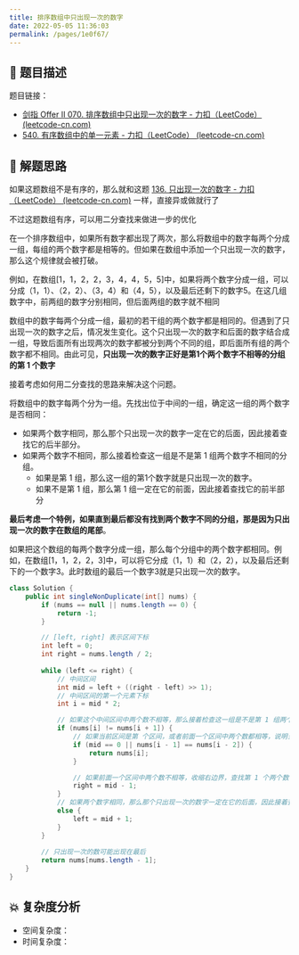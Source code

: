 ```yaml
---
title: 排序数组中只出现一次的数字
date: 2022-05-05 11:36:03
permalink: /pages/1e0f67/
---
```

## 📃 题目描述

题目链接：

- [剑指 Offer II 070. 排序数组中只出现一次的数字 - 力扣（LeetCode） (leetcode-cn.com)](https://leetcode-cn.com/problems/skFtm2/)
- [540. 有序数组中的单一元素 - 力扣（LeetCode） (leetcode-cn.com)](https://leetcode-cn.com/problems/single-element-in-a-sorted-array/)

## 🔔 解题思路

如果这题数组不是有序的，那么就和这题 [136. 只出现一次的数字 - 力扣（LeetCode） (leetcode-cn.com)](https://leetcode-cn.com/problems/single-number/) 一样，直接异或做就行了

不过这题数组有序，可以用二分查找来做进一步的优化

在一个排序数组中，如果所有数字都出现了两次，那么将数组中的数字每两个分成一组，每组的两个数字都是相等的。但如果在数组中添加一个只出现一次的数字，那么这个规律就会被打破。

例如，在数组[1，1，2，2，3，4，4，5，5]中，如果将两个数字分成一组，可以分成（1，1）、（2，2）、（3，4）和（4，5），以及最后还剩下的数字5。在这几组数字中，前两组的数字分别相同，但后面两组的数字就不相同

数组中的数字每两个分成一组，最初的若干组的两个数字都是相同的。但遇到了只出现一次的数字之后，情况发生变化。这个只出现一次的数字和后面的数字结合成一组，导致后面所有出现两次的数字都被分到两个不同的组，即后面所有组的两个数字都不相同。由此可见，**只出现一次的数字正好是第1个两个数字不相等的分组的第 1 个数字**

接着考虑如何用二分查找的思路来解决这个问题。

将数组中的数字每两个分为一组。先找出位于中间的一组，确定这一组的两个数字是否相同：

- 如果两个数字相同，那么那个只出现一次的数字一定在它的后面，因此接着查找它的后半部分。
- 如果两个数字不相同，那么接着检查这一组是不是第 1 组两个数字不相同的分组。
  - 如果是第 1 组，那么这一组的第1个数字就是只出现一次的数字。
  - 如果不是第 1 组，那么第 1 组一定在它的前面，因此接着查找它的前半部分

**最后考虑一个特例，如果直到最后都没有找到两个数字不同的分组，那是因为只出现一次的数字在数组的尾部**。

如果把这个数组的每两个数字分成一组，那么每个分组中的两个数字都相同。例如，在数组[1，1，2，2，3]中，可以将它分成（1，1）和（2，2），以及最后还剩下的一个数字3。此时数组的最后一个数字3就是只出现一次的数字。


```java
class Solution {
    public int singleNonDuplicate(int[] nums) {
        if (nums == null || nums.length == 0) {
            return -1;
        }

        // [left, right] 表示区间下标 
        int left = 0;
        int right = nums.length / 2;
        
        while (left <= right) {
            // 中间区间
            int mid = left + ((right - left) >> 1);
            // 中间区间的第一个元素下标
            int i = mid * 2;

            // 如果这个中间区间中两个数不相等，那么接着检查这一组是不是第 1 组两个数字不相同的分组
            if (nums[i] != nums[i + 1]) {
                // 如果当前区间是第 个区间，或者前面一个区间中两个数都相等，说明当前这个区间就是第 1 个两个数字不相同的区间
                if (mid == 0 || nums[i - 1] == nums[i - 2]) {
                    return nums[i];
                }

                // 如果前面一个区间中两个数不相等，收缩右边界，查找第 1 个两个数字不相同的区间
                right = mid - 1;
            }
            // 如果两个数字相同，那么那个只出现一次的数字一定在它的后面，因此接着查找它的后半部分，收缩左边界
            else {
                left = mid + 1;
            }
        }
		
        // 只出现一次的数可能出现在最后
        return nums[nums.length - 1];
    }
}
```



## 💥 复杂度分析

- 空间复杂度：
- 时间复杂度：

